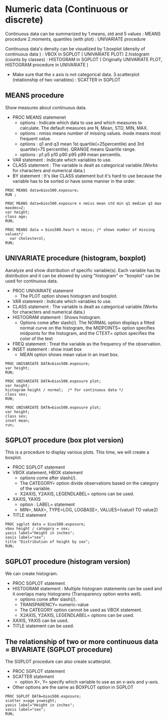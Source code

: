 Numeric data (Continuous or discrete)
=====================================

Continuous data can be summarized by
1.means, std and 5 values : MEANS procedure
2.moments, quantiles (with plot)  :  UNIVARIATE procedure

Continuous data's density can be visualized by 
1.boxplot (density of continuous data ) : VBOX in SGPLOT ( UNIVARIATE PLOT) 
2.histogram  (counts by classes)  : HISTOGRAM in SGPLOT ( Originally UNIVARIATE PLOT,  HISTOGRAM procedure in UNIVARIATE )
  * Make sure that the x axis is not categorical data.
3.scatterplot  (relationship of two variables) : SCATTER in SGPLOT 


MEANS procedure
---------------

Show measures about continuous data.

* PROC MEANS statemenet
  + options : Indicate which data to use and which measures to calculate. The default measures are N, Mean, STD, MIN, MAX.
  + options : nmiss means number of missing values. mode means most frequent value.
  + options : q1 and q3 mean 1st quartile(=25percentile) and 3rd quartile(=75 percentile). QRANGE means Quartile range.
  + options : p1 p5 p10 p90 p95 p99 mean percentils.
* VAR statement  :  Indicate which variables to use.
* CLASS statement  :  The variable is dealt as categorical variable.(Works for characters and numerical data.)
* BY statement  : It's like CLASS statement but it's hard to use because the variable has to be sorted or have some manner in the order.

~~~ SAS
PROC MEANS data=bios500.exposure;
RUN ;

PROC MEANS data=bios500.exposure n nmiss mean std min q1 median q3 max maxdec=2;
var height;
class age;
RUN;

PROC MEANS data = bios500.heart n nmiss; /* shows number of missing values*/
  var cholesterol;
RUN;
~~~



UNIVARIATE procedure (histogram, boxplot)
-------------------------------------

Aanalyze and show distribution of specific variable(s).
Each variable has its distribution and it can be showed by using "histogram" or "boxplot" can be used for continuous data.

* PROC UNIVARIATE statement 
  + The PLOT option shows histogram and boxplot.
* VAR statement  : Indicate which variables to use.
* CLASS statement  : The variable is dealt as categorical variable.(Works for characters and numerical data.)
* HISTOGRAM statement  : Shows histogram.
  + Options come after slash(/). The NORMAL option displays a fitted normal curve on the histogram, the MIDPOINTS= option specifies midpoints for the histogram, and the CTEXT= option specifies the color of the text  
* FREQ statement  : Treat the variable as the frequency of the observation. 
* INSET statement : show inset box
  + MEAN option shows mean value in an inset box.

~~~ SAS
PROC UNIVARIATE DATA=bios500.exposure;
var height;
RUN;

PROC UNIVARIATE DATA=bios500.exposure plot;
var height;
histogram height / normal;  /* For continuous data */
class sex;
RUN;

PROC UNIVARIATE DATA=bios500.exposure plot;
var height;
class sex;
inset mean;
run;
~~~


SGPLOT procedure (box plot version)
-----------------------------------

This is a procedure to display various plots. This time, we will create a boxplot.

* PROC SGPLOT statement
* VBOX statement, HBOX statement
  + options come after slash(/). 
  + The CATEGORY=<variable> option divide observations based on the category of the variable.
  + X2AXIS, Y2AXIS, LEGENDLABEL= options can be used.
* XAXIS, YAXIS 
  + option : LABEL= statement
  + MIN=, MAX=, TYPE=LOG, LOGBASE=, VALUES=(value1 TO value2)
* TITLE statement

~~~ SAS
PROC sgplot data = bios500.exposure;
vbox height / category = sex;
yaxis label="Height in inches";
xaxis label="sex";
title "Distribution of height by sex";
RUN;
~~~ 


SGPLOT procedure (histogram version)
-----------------------------------

We can create histogram.

* PROC SGPLOT statement
* HISTOGRAM statement : Multiple histogram statements can be used and it overlaps many histograms (Transparency option works well).
  + options come after slash(/). 
  + TRANSPARENCY= numeric-value
  + The CATEGORY option cannot be used as VBOX statement.
  + X2AXIS, Y2AXIS, LEGENDLABEL= options can be used.
* XAXIS, YAXIS can be used.
* TITLE statement can be used.



The relationship of two or more continuous data = BIVARIATE (SGPLOT procedure)
------------------------------------------------------------------------------

The SGPLOT procedure can also create scatterplot.

* PROC SGPLOT statement
* SCATTER statement
  + option X=, Y= specify which variable to use as an x-axis and y-axis.
* Other options are the same as BOXPLOT option in SGPLOT

~~~ SAS
PROC SGPLOT DATA=bios500.exposure;
scatter x=age y=weight;
yaxis label="Height in inches";
xaxis label="sex";
RUN;
~~~


